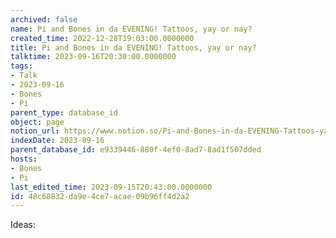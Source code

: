 ```yaml
---
archived: false
name: Pi and Bones in da EVENING! Tattoos, yay or nay?
created_time: 2022-12-28T19:03:00.0000000
title: Pi and Bones in da EVENING! Tattoos, yay or nay?
talktime: 2023-09-16T20:30:00.0000000
tags:
- Talk
- 2023-09-16
- Bones
- Pi
parent_type: database_id
object: page
notion_url: https://www.notion.so/Pi-and-Bones-in-da-EVENING-Tattoos-yay-or-nay-48c68832da9e4ce7acae09b96ff4d2a2
indexDate: 2023-09-16
parent_database_id: e9339446-880f-4ef0-8ad7-8ad1f507dded
hosts:
- Bones
- Pi
last_edited_time: 2023-09-15T20:43:00.0000000
id: 48c68832-da9e-4ce7-acae-09b96ff4d2a2
---
```


Ideas:
























